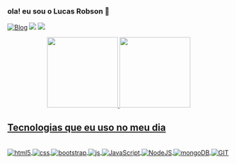 ### ola! eu sou o Lucas Robson 👋

[![Blog](https://img.shields.io/website?label=Meu-Portfolio&style=for-the-badge&url=https://sujeitoprogramador.com/)](https://lucas-robson.netlify.app/)
<a href = "mailto:lucassrobson07@gmail.com"><img src="https://img.shields.io/badge/Gmail-D14836?style=for-the-badge&logo=gmail&logoColor=white" target="_blank"></a>
<a href="https://https://www.linkedin.com/in/lucas-robson-dev/" target="_blank"><img src="https://img.shields.io/badge/-LinkedIn-%230077B5?style=for-the-badge&logo=linkedin&logoColor=white" target="_blank"></a>

<div align="center">
  <a href="https://github.com/LukeRobs">
  <img height="160em" src="https://github-readme-stats.vercel.app/api?username=LukeRobs&show_icons=true&theme=radical&include_all_commits=true&count_private=true"/>
  <img height="160em" src="https://github-readme-stats.vercel.app/api/top-langs/?username=LukeRobs&layout=compact&langs_count=7&theme=radical"/>
</div>

  ## Tecnologias que eu uso no meu dia
  <div style="display: inline_block"><br>
  <img align="center" alt="html5" src="https://img.shields.io/badge/HTML5-E34F26?style=for-the-badge&logo=html5&logoColor=white" />
  <img align="center" alt="css" src="https://img.shields.io/badge/CSS3-1572B6?style=for-the-badge&logo=css3&logoColor=white" />
  <img align="center" alt="bootstrap" src="https://img.shields.io/badge/Bootstrap-563D7C?style=for-the-badge&logo=bootstrap&logoColor=white" />
  <img align="center" alt="js" src="https://img.shields.io/badge/JavaScript-F7DF1E?style=for-the-badge&logo=javascript&logoColor=black" />
  <img align="center" alt="JavaScript" src="https://img.shields.io/badge/Python-14354C?style=for-the-badge&logo=python&logoColor=white](https://img.shields.io/badge/JavaScript-F7DF1E?logo=javascript&logoColor=black&style=for-the-badge)" />
  <img align="center" alt="NodeJS" src="https://img.shields.io/badge/Node.js-43853D?logo=node.js&logoColor=white&style=for-the-badge"/>
  <img align="center" alt="mongoDB" src="https://img.shields.io/badge/Django-092E20?style=for-the-badge&logo=django&logoColor=white](https://img.shields.io/badge/MongoDB-4EA94B?logo=mongodb&logoColor=white&style=for-the-badge"/>
  <img align="center" alt="GIT" src="https://img.shields.io/badge/Git-E34F26?logo=git&logoColor=white&style=for-the-badge"/>
  </div>
